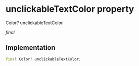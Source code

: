 


# unclickableTextColor property







Color? unclickableTextColor
  
_<span class="feature">final</span>_






## Implementation

```dart
final Color? unclickableTextColor;
```







